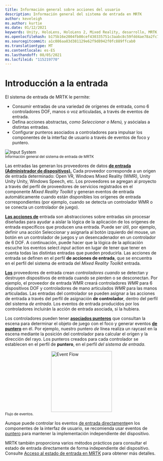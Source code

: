 ```yaml
---
title: Información general sobre acciones del usuario
description: Información general del sistema de entrada en MRTK
author: keveleigh
ms.author: kurtie
ms.date: 01/12/2021
keywords: Unity, HoloLens, HoloLens 2, Mixed Reality, desarrollo, MRTK
ms.openlocfilehash: b175b16e2004fb00cef430335751c3aabc8c59fdd4ae78a2fc78c959a92240fb
ms.sourcegitcommit: a1c086aa83d381129e62f9d8942f0fc889ffcab0
ms.translationtype: MT
ms.contentlocale: es-ES
ms.lasthandoff: 08/05/2021
ms.locfileid: "115219770"
---
```

# <a name="input-overview"></a>Introducción a la entrada

El sistema de entrada de MRTK le permite:

- Consumir entradas de una variedad de orígenes de entrada, como 6 controladores DOF, manos o voz articuladas, a través de eventos de entrada.
- Defina acciones abstractas, *como Seleccionar* *o Menú,* y asócialas a distintas entradas.
- Configurar punteros asociados a controladores para impulsar los componentes de la interfaz de usuario a través de eventos de foco y puntero.

<img src="../images/input/MRTK_InputSystem.png" alt="Input System" style="display:block;margin-left:auto;margin-right:auto;">
<sup>Información general del sistema de entrada de MRTK</sup>

Las entradas las generan los proveedores de datos [**de entrada (Administrador de dispositivos).**](input-providers.md) Cada proveedor corresponde a un origen de entrada determinado: Open VR, Windows Mixed Reality (WMR), Unity Unity Unity, Windows Speech, etc. Los proveedores se agregan al  proyecto a través del perfil de [](input-events.md) proveedores de servicios registrados en el componente *Mixed Reality Toolkit* y generan eventos de entrada automáticamente cuando están disponibles los orígenes de entrada correspondientes (por ejemplo, cuando se detecta un controlador WMR o se conecta un controlador de juego).

[**Las acciones de**](input-actions.md) entrada son abstracciones sobre entradas sin procesar diseñadas para ayudar a aislar la lógica de la aplicación de los orígenes de entrada específicos que producen una entrada. Puede ser útil, por ejemplo,  definir una acción Seleccionar y asignarla al botón izquierdo del mouse, un botón en un controlador de juegos y un desencadenador en un controlador de 6 DOF. A continuación, puede hacer que la lógica de la aplicación escuche los eventos select *input* action en lugar de tener que tener en cuenta todas las distintas entradas que pueden producirla. Las acciones de entrada se definen en el perfil **de acciones de entrada**, que se encuentra en el perfil del sistema de entrada del *Mixed Reality Toolkit* entrada. 

[**Los**](controllers.md) proveedores de entrada crean *controladores cuando* se detectan y destruyen dispositivos de entrada cuando se pierden o se desconectan. Por ejemplo, el proveedor de entrada WMR creará controladores *WMR* para 6 dispositivos DOF y controladores de mano articulados *WMR* para las manos articuladas. Las entradas del controlador se pueden asignar a las acciones de entrada a través del perfil de asignación **de controlador**, dentro del perfil del sistema *de entrada*. Los eventos de entrada producidos por los controladores incluirán la acción de entrada asociada, si la hubiera.

Los controladores pueden tener [**asociados punteros**](pointers.md) que consultan la escena para determinar el objeto de juego con el foco y generar eventos [**de puntero**](pointers.md#pointer-event-interfaces) en él. Por ejemplo, nuestro puntero *de* línea realiza un raycast en la escena mediante la posición del controlador para calcular el origen y la dirección del rayo. Los punteros creados para cada controlador se establecen en el perfil de **puntero**, en el perfil *del sistema de entrada*.

<img src="../images/input/MRTK_Input_EventFlow.png" width="200px" alt="Event Flow" style="display:block;margin-left:auto;margin-right:auto;">
<sup>Flujo de eventos.</sup>

Aunque puede controlar los eventos [de entrada directamente](input-events.md)en los componentes de la interfaz de usuario, se recomienda usar eventos de [puntero](pointers.md#pointer-event-interfaces) para mantener la implementación independiente del dispositivo.

MRTK también proporciona varios métodos prácticos para consultar el estado de entrada directamente de forma independiente del dispositivo. Consulte [Acceso al estado de entrada en MRTK](input-state.md) para obtener más detalles.
